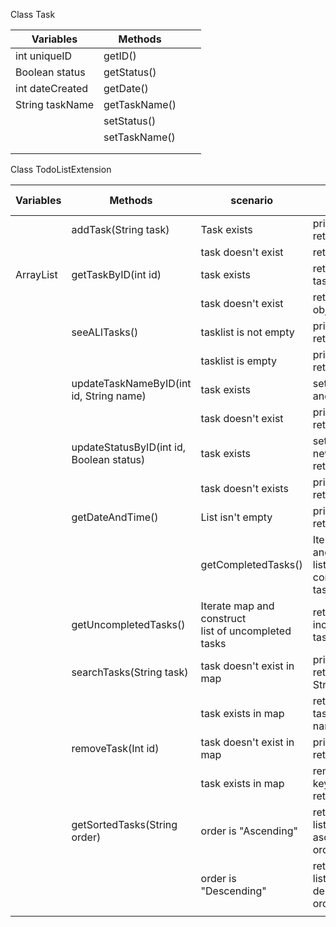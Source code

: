 
Class Task

| Variables       | Methods       |   |   |
|-----------------|---------------|---|---|
| int uniqueID    | getID()       |   |   |
| Boolean status  | getStatus()   |   |   |
| int dateCreated | getDate()     |   |   |
| String taskName | getTaskName() |   |   |
|                 | setStatus()   |   |   |
|                 | setTaskName() |   |   |
|                 |               |   |   |
|                 |               |   |   |

Class TodoListExtension 

| Variables       | Methods                                  | scenario                                                | result                                                | user story |
|-----------------|------------------------------------------|---------------------------------------------------------|-------------------------------------------------------|------------|
|                 | addTask(String task)                     | Task exists                                             | print error, return false                             | 1          |
|                 |                                          | task doesn't exist                                      | return true                                           |            |
| ArrayList<Task> | getTaskByID(int id)                      | task exists                                             | returns task.toString()                               | 10         |
|                 |                                          | task doesn't exist                                      | returns empty object                                  |            |
|                 | seeALlTasks()                            | tasklist is not empty                                   | print tasks, return true                              | 2          |
|                 |                                          | tasklist is empty                                       | print error, return false                             |            |
|                 | updateTaskNameByID(int id, String name)  | task exists                                             | setTaskName() and return true                         | 3 11       |
|                 |                                          | task doesn't exist                                      | print error and return false                          |            |
|                 | updateStatusByID(int id, Boolean status) | task exists                                             | setStatus(id, newStatus), return true                 | 12         |
|                 |                                          | task doesn't exists                                     | print error, return false                             |            |
|                 | getDateAndTime()                         | List isn't empty                                        | print and return true                                 | 13         |
|                 |                                          | getCompletedTasks()                                     | Iterate map and construct<br/>list of completed tasks | 4          |
|                 | getUncompletedTasks()                    | Iterate map and construct<br/>list of uncompleted tasks | returns list of incomplete tasks                      | 5          |
|                 | searchTasks(String task)                 | task doesn't exist in map                               | print error, return empty String                      | 6          |
|                 |                                          | task exists in map                                      | return list of all tasks with that name               |            |
|                 | removeTask(Int id)                       | task doesn't exist in map                               | print error, return false                             | 7          |
|                 |                                          | task exists in map                                      | remove task key from list, return true                |            |
|                 | getSortedTasks(String order)             | order is "Ascending"                                    | return sorted list in ascending order                 | 8 9        |
|                 |                                          | order is "Descending"                                   | return sorted list in descending order                |            |                 |                                          | List is empty       | return false                          |            |
|                 |                                          |                                                         |                                                       |            |



